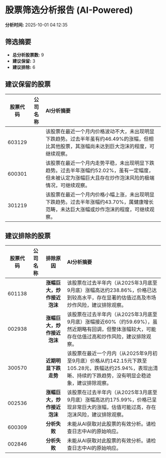 # 股票筛选分析报告 (AI-Powered)

**分析时间:** 2025-10-01 04:12:35

## 筛选摘要

- **总分析股票数:** 9
- **建议保留:** 3
- **建议排除:** 6

## 建议保留的股票

| 股票代码 | 公司名称 | AI分析摘要 |
|:---:|:---:|:---|
| 603129 |  | 该股票在最近一个月内价格波动不大，未出现明显下跌趋势。过去半年虽有约46.49%的涨幅，但相比其他股票，其涨幅尚未达到巨大泡沫的程度，可继续观察。 |
| 600301 |  | 该股票在最近一个月内走势平稳，未出现明显下跌趋势。过去半年涨幅约52.02%，虽有一定幅度，但未被认定为涨幅巨大且存在炒作泡沫风险的极端情况，可继续观察。 |
| 301219 |  | 该股票在最近一个月内价格小幅上涨，未出现明显下跌趋势。过去半年涨幅约43.70%，属健康增长范畴，未达巨大涨幅或炒作泡沫的程度，可继续观察。 |

## 建议排除的股票

| 股票代码 | 公司名称 | 排除原因 | AI分析摘要 |
|:---:|:---:|:---:|:---|
| 601138 |  | **涨幅巨大，炒作接近泡沫** | 该股票在过去半年内（从2025年3月底至9月底）涨幅高达约238.86%，价格已达到较高水平，存在显著的估值过高及市场炒作风险，建议排除观察。 |
| 002938 |  | **涨幅巨大，炒作接近泡沫** | 该股票在过去半年内（从2025年3月底至9月底）涨幅接近60%（约59.69%），虽然近期略有回调，但整体涨幅较大，可能存在估值过高和炒作风险，建议排除观察。 |
| 300570 |  | **近期明显下跌走势** | 该股票在最近一个月内（从2025年9月初至9月底）价格从约142.15元下跌至105.28元，跌幅达约25.94%，表现出清晰、持续的下跌趋势，没有明显企稳迹象，建议排除观察。 |
| 002536 |  | **涨幅巨大，炒作接近泡沫** | 该股票在过去半年内（从2025年3月底至9月底）涨幅高达约175.99%，价格已呈现非常巨大的涨幅，估值可能过高，存在泡沫风险，建议排除观察。 |
| 600309 |  | **分析失败** | 未能从AI获取对此股票的有效分析。请检查日志中AI的原始响应。 |
| 002846 |  | **分析失败** | 未能从AI获取对此股票的有效分析。请检查日志中AI的原始响应。 |
